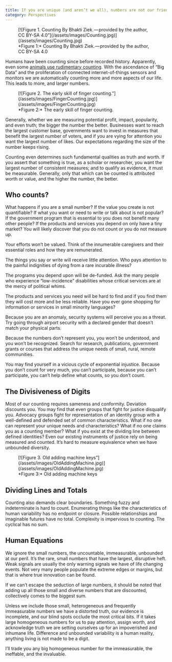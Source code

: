 ```yaml
---
title: If you are unique (and aren’t we all), numbers are not our friends
category: Perspectives
---
```


<figure>
<a name="Figure1"></a>
[![Figure 1. Counting By Bhakti Ziek. — provided by the author, CC BY-SA 4.0”](/assets/images/Counting.jpg)](/assets/images/Counting.jpg)
<figcaption>
*Figure 1:* Counting By Bhakti Ziek. — provided by the author, CC BY-SA 4.0
</figcaption>
</figure>


Humans have been counting since before recorded history. Apparently, even some [animals use rudimentary counting](http://www.bbc.com/future/story/20121128-animals-that-can-count). With the ascendance of “Big Data” and the proliferation of connected internet-of-things sensors and monitors we are automatically counting more and more aspects of our life. This leads to more, and larger numbers.

<figure>
<a name="Figure2"></a>
[![Figure 2. The early skill of finger counting.”](/assets/images/FingerCounting.jpg)](/assets/images/FingerCounting.jpg)
<figcaption>
*Figure 2:* The early skill of finger counting.
</figcaption>
</figure>

Generally, whether we are measuring potential profit, impact, popularity, and even truth; the bigger the number the better. Businesses want to reach the largest customer base, governments want to invest in measures that benefit the largest number of voters, and if you are vying for attention you want the largest number of likes. Our expectations regarding the size of the number keeps rising.

Counting even determines such fundamental qualities as truth and worth. If you assert that something is true, as a scholar or researcher, you want the largest number of consistent measures; and to qualify as evidence, it must be measurable. Generally, only that which can be counted is attributed worth or value, and the higher the number, the better.

## Who counts?

What happens if you are a small number? If the value you create is not quantifiable? If what you want or need to write or talk about is not popular? If the government program that is essential to you does not benefit many other people? If the products and services you depend on only have a tiny market? You will likely discover that you do not count or you do not measure up.

Your efforts won’t be valued. Think of the innumerable caregivers and their essential roles and how they are remunerated.

The things you say or write will receive little attention. Who pays attention to the painful indignities of dying from a rare incurable illness?

The programs you depend upon will be de-funded. Ask the many people who experience “low-incidence” disabilities whose critical services are at the mercy of political whims.

The products and services you need will be hard to find and if you find them they will cost more and be less reliable. Have you ever gone shopping for information or services in small minority languages?

Because you are an anomaly, security systems will perceive you as a threat. Try going through airport security with a declared gender that doesn’t match your physical parts.

Because the numbers don’t represent you, you won’t be understood, and you won’t be recognized. Search for research, publications, government grants or courses that address the unique needs of small, rural, remote communities.

You may find yourself in a vicious cycle of exponential injustice. Because you don’t count for very much, you can’t participate, because you can’t participate, you can’t help define what counts, so you don’t count.

## The Divisiveness of Digits

Most of our counting requires sameness and conformity. Deviation discounts you. You may find that even groups that fight for justice disqualify you. Advocacy groups fight for representation of an identity group with a well-defined and defended set of common characteristics. What if no one can represent your unique needs and characteristics? What if no one claims you as a counting member? What if you exist at the dividing line between defined identities? Even our existing instruments of justice rely on being measured and counted. It’s hard to measure equivalence when we have unbounded diversity.

<figure>
<a name="Figure3"></a>
[![Figure 3. Old adding machine keys”](/assets/images/OldAddingMachine.jpg)](/assets/images/OldAddingMachine.jpg)
<figcaption>
*Figure 3:* Old adding machine keys
</figcaption>
</figure>

## Dividing Lines and Totals

Counting also demands clear boundaries. Something fuzzy and indeterminate is hard to count. Enumerating things like the characteristics of human variability has no endpoint or closure. Possible relationships and imaginable futures have no total. Complexity is impervious to counting. The cyclical has no sum.

## Human Equations

We ignore the small numbers, the uncountable, immeasurable, unbounded at our peril. It’s the rare, small numbers that have the largest, disruptive heft. Weak signals are usually the only warning signals we have of life changing events. Not very many people populate the extreme edges or margins, but that is where true innovation can be found.

If we can’t escape the seduction of large numbers, it should be noted that adding up all those small and diverse numbers that are discounted, collectively comes to the biggest sum.

Unless we include those small, heterogeneous and frequently immeasurable numbers we have a distorted truth, our evidence is incomplete, and our blind spots occlude the most critical bits. If it takes large homogeneous numbers for us to pay attention, assign worth, and acknowledge truth we are setting ourselves up for an impoverished and inhumane life. Difference and unbounded variability is a human reality, anything living is not made to be a digit.

I’ll trade you any big homogeneous number for the immeasurable, the ineffable, and the invaluable.
